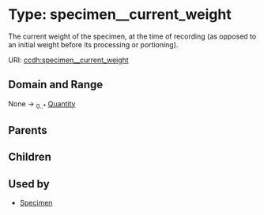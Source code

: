 
# Type: specimen__current_weight


The current weight of the specimen, at the time of recording (as opposed to an initial weight before its processing or portioning).

URI: [ccdh:specimen__current_weight](https://example.org/ccdh/specimen__current_weight)


## Domain and Range

None ->  <sub>0..*</sub> [Quantity](Quantity.md)

## Parents


## Children


## Used by

 * [Specimen](Specimen.md)
